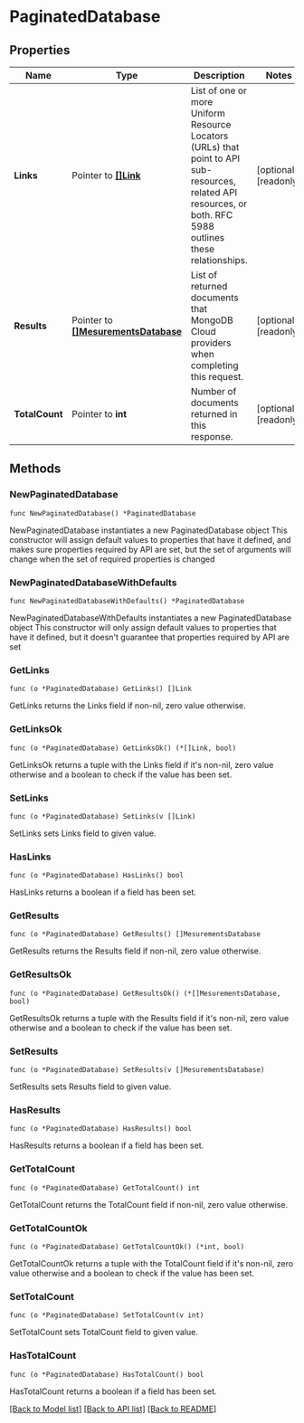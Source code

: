 # PaginatedDatabase

## Properties

Name | Type | Description | Notes
------------ | ------------- | ------------- | -------------
**Links** | Pointer to [**[]Link**](Link.md) | List of one or more Uniform Resource Locators (URLs) that point to API sub-resources, related API resources, or both. RFC 5988 outlines these relationships. | [optional] [readonly] 
**Results** | Pointer to [**[]MesurementsDatabase**](MesurementsDatabase.md) | List of returned documents that MongoDB Cloud providers when completing this request. | [optional] [readonly] 
**TotalCount** | Pointer to **int** | Number of documents returned in this response. | [optional] [readonly] 

## Methods

### NewPaginatedDatabase

`func NewPaginatedDatabase() *PaginatedDatabase`

NewPaginatedDatabase instantiates a new PaginatedDatabase object
This constructor will assign default values to properties that have it defined,
and makes sure properties required by API are set, but the set of arguments
will change when the set of required properties is changed

### NewPaginatedDatabaseWithDefaults

`func NewPaginatedDatabaseWithDefaults() *PaginatedDatabase`

NewPaginatedDatabaseWithDefaults instantiates a new PaginatedDatabase object
This constructor will only assign default values to properties that have it defined,
but it doesn't guarantee that properties required by API are set

### GetLinks

`func (o *PaginatedDatabase) GetLinks() []Link`

GetLinks returns the Links field if non-nil, zero value otherwise.

### GetLinksOk

`func (o *PaginatedDatabase) GetLinksOk() (*[]Link, bool)`

GetLinksOk returns a tuple with the Links field if it's non-nil, zero value otherwise
and a boolean to check if the value has been set.

### SetLinks

`func (o *PaginatedDatabase) SetLinks(v []Link)`

SetLinks sets Links field to given value.

### HasLinks

`func (o *PaginatedDatabase) HasLinks() bool`

HasLinks returns a boolean if a field has been set.

### GetResults

`func (o *PaginatedDatabase) GetResults() []MesurementsDatabase`

GetResults returns the Results field if non-nil, zero value otherwise.

### GetResultsOk

`func (o *PaginatedDatabase) GetResultsOk() (*[]MesurementsDatabase, bool)`

GetResultsOk returns a tuple with the Results field if it's non-nil, zero value otherwise
and a boolean to check if the value has been set.

### SetResults

`func (o *PaginatedDatabase) SetResults(v []MesurementsDatabase)`

SetResults sets Results field to given value.

### HasResults

`func (o *PaginatedDatabase) HasResults() bool`

HasResults returns a boolean if a field has been set.

### GetTotalCount

`func (o *PaginatedDatabase) GetTotalCount() int`

GetTotalCount returns the TotalCount field if non-nil, zero value otherwise.

### GetTotalCountOk

`func (o *PaginatedDatabase) GetTotalCountOk() (*int, bool)`

GetTotalCountOk returns a tuple with the TotalCount field if it's non-nil, zero value otherwise
and a boolean to check if the value has been set.

### SetTotalCount

`func (o *PaginatedDatabase) SetTotalCount(v int)`

SetTotalCount sets TotalCount field to given value.

### HasTotalCount

`func (o *PaginatedDatabase) HasTotalCount() bool`

HasTotalCount returns a boolean if a field has been set.


[[Back to Model list]](../README.md#documentation-for-models) [[Back to API list]](../README.md#documentation-for-api-endpoints) [[Back to README]](../README.md)


